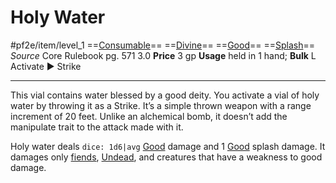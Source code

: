 # Holy Water
#pf2e/item/level_1
==[Consumable](Consumable)== ==[Divine](Divine.md)== ==[Good](Good.md)== ==[Splash](Splash)==
*Source* Core Rulebook pg. 571 3.0
**Price** 3 gp
**Usage** held in 1 hand; **Bulk** L
Activate ► Strike

---
This vial contains water blessed by a good deity. You activate a vial of holy water by throwing it as a Strike. It’s a simple thrown weapon with a range increment of 20 feet. Unlike an alchemical bomb, it doesn’t add the manipulate trait to the attack made with it.

Holy water deals `dice: 1d6|avg` [Good](Good.md) damage and 1 [Good](Good.md) splash damage. It damages only [fiends](Fiend.md), [Undead](Undead.md), and creatures that have a weakness to good damage.
